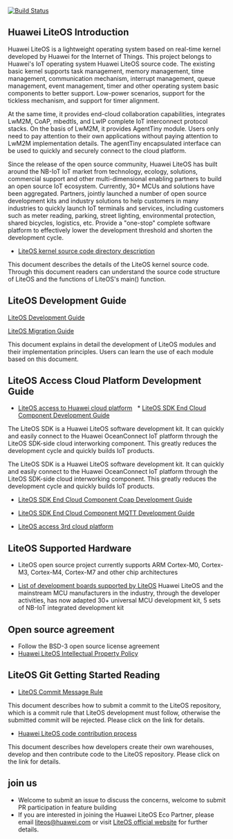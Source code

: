 [![Build Status](https://travis-ci.org/LiteOS/LiteOS.svg?branch=develop)](https://travis-ci.org/LiteOS/LiteOS)

## Huawei LiteOS Introduction

Huawei LiteOS is a lightweight operating system based on real-time kernel developed by Huawei for the Internet of Things. This project belongs to Huawei's IoT operating system Huawei LiteOS source code. The existing basic kernel supports task management, memory management, time management, communication mechanism, interrupt management, queue management, event management, timer and other operating system basic components to better support. Low-power scenarios, support for the tickless mechanism, and support for timer alignment.

At the same time, it provides end-cloud collaboration capabilities, integrates LwM2M, CoAP, mbedtls, and LwIP complete IoT interconnect protocol stacks. On the basis of LwM2M, it provides AgentTiny module. Users only need to pay attention to their own applications without paying attention to LwM2M implementation details. The agentTiny encapsulated interface can be used to quickly and securely connect to the cloud platform.

Since the release of the open source community, Huawei LiteOS has built around the NB-IoT IoT market from technology, ecology, solutions, commercial support and other multi-dimensional enabling partners to build an open source IoT ecosystem. Currently, 30+ MCUs and solutions have been aggregated. Partners, jointly launched a number of open source development kits and industry solutions to help customers in many industries to quickly launch IoT terminals and services, including customers such as meter reading, parking, street lighting, environmental protection, shared bicycles, logistics, etc. Provide a "one-stop" complete software platform to effectively lower the development threshold and shorten the development cycle.

- [LiteOS kernel source code directory description](./doc/LiteOS_Code_Info.md)

This document describes the details of the LiteOS kernel source code. Through this document readers can understand the source code structure of LiteOS and the functions of LiteOS's main() function.


## LiteOS Development Guide

[LiteOS Development Guide](./doc/Huawei_LiteOS_Developer_Guide_zh.md)

[LiteOS Migration Guide](https://liteos.github.io/porting/)

This document explains in detail the development of LiteOS modules and their implementation principles. Users can learn the use of each module based on this document.


## LiteOS Access Cloud Platform Development Guide

* [LiteOS access to Huawei cloud platform](https://github.com/SuYai/OceanConnectHelp)
  * [LiteOS SDK End Cloud Component Development Guide](./doc/Huawei_LiteOS_SDK_Developer_Guide.md)

The LiteOS SDK is a Huawei LiteOS software development kit. It can quickly and easily connect to the Huawei OceanConnect IoT platform through the LiteOS SDK-side cloud interworking component. This greatly reduces the development cycle and quickly builds IoT products.

The LiteOS SDK is a Huawei LiteOS software development kit. It can quickly and easily connect to the Huawei OceanConnect IoT platform through the LiteOS SDK-side cloud interworking component. This greatly reduces the development cycle and quickly builds IoT products.
* [LiteOS SDK End Cloud Component Coap Development Guide](./doc/Huawei_LiteOS_SDK_Coap_LwM2M_Developer_Guide_zh.md)
* [LiteOS SDK End Cloud Component MQTT Development Guide](./doc/Huawei_LiteOS_SDK_MQTT_Developer_Guide.md)
  

* [LiteOS access 3rd cloud platform](https://github.com/LiteOS/LiteOS_Connect_to_3rd_Cloud)


## LiteOS Supported Hardware

* LiteOS open source project currently supports ARM Cortex-M0, Cortex-M3, Cortex-M4, Cortex-M7 and other chip architectures

* [List of development boards supported by LiteOS](./doc/LiteOS_Supported_board_list.md)
Huawei LiteOS and the mainstream MCU manufacturers in the industry, through the developer activities, has now adapted 30+ universal MCU development kit, 5 sets of NB-IoT integrated development kit


## Open source agreement

* Follow the BSD-3 open source license agreement
* [Huawei LiteOS Intellectual Property Policy](https://support.huaweicloud.com/productdesc-LiteOS/en-us_topic_0145347224.html)

## LiteOS Git Getting Started Reading

- [LiteOS Commit Message Rule](./doc/LiteOS_Commit_Message.md)

This document describes how to submit a commit to the LiteOS repository, which is a commit rule that LiteOS development must follow, otherwise the submitted commit will be rejected. Please click on the link for details.

- [Huawei LiteOS code contribution process](./doc/LiteOS_Contribute_Guide_GitGUI.md)

This document describes how developers create their own warehouses, develop and then contribute code to the LiteOS repository. Please click on the link for details.


## join us
* Welcome to submit an issue to discuss the concerns, welcome to submit PR participation in feature building
* If you are interested in joining the Huawei LiteOS Eco Partner, please email liteos@huawei.com or visit [LiteOS official website](http://www.huawei.com/liteos) for further details.
